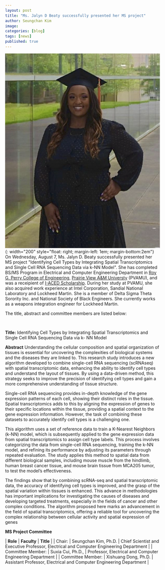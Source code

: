 ```yaml
---
layout: post
title: "Ms. Jalyn D Beaty successfully presented her MS project"
author: Seungchan Kim
image: 
categories: [blog]
tags: [news]
published: true
---
```



![Jalyn Beaty](/images/team/jalyn-beaty.png){: width="200" style="float: right; margin-left: 1em; margin-bottom:2em"}
On Wednesday, August 7, Ms. Jalyn D. Beaty successfully presented her MS project "Identifying Cell Types by Integrating Spatial Transcriptomics and Single Cell RNA Sequencing Data via k-NN Model".  She has completed BS/MS Program in Electrical and Computer Engineering Department in [Roy G. Perry College of Engineering](https://www.pvamu.edu/engineering/), [Prairie View A&M Universty](https://www.pvamu.edu) (PVAMU), and was a receipient of [I-ACED Scholarship](https://i-aced.org).  During her study at PVAMU, she also acquired work experience at Intel Corporation, Sandial National Laboratory and Lockheed Martin.  She is a member of Delta Sigma Theta Sorority Inc. and National Society of Black Engineers.  She currently works as a weapons integration engineer for Lockheed Martin.

The title, abstract and committee members are listed below:


<br />


**Title:** Identifying Cell Types by Integrating Spatial Transcriptomics and Single Cell RNA Sequencing Data via k- NN Model

**Abstract**
Understanding the cellular composition and spatial organization of tissues is essential for uncovering the complexities of biological systems and the diseases they are linked to. This research study introduces a new algorithm developed to combine single-cell RNA sequencing (scRNAseq) with spatial transcriptomic data, enhancing the ability to identify cell types and understand the layout of tissues. By using a data-driven method, this strategy seeks to improve the precision of identifying cell types and gain a more comprehensive understanding of tissue structure.

Single-cell RNA sequencing provides in-depth knowledge of the gene expression patterns of each cell, showing their distinct roles in the tissue. Spatial transcriptomics adds to this by aligning the expression of genes to their specific locations within the tissue, providing a spatial context to the gene expression information. However, the task of combining these datasets to accurately identify cell types is a challenging one.

This algorithm uses a set of reference data to train a K-Nearest Neighbors (k-NN) model, which is subsequently applied to the gene expression data from spatial transcriptomics to assign cell type labels. This process involves categorizing the data from single-cell RNA sequencing, training the k-NN model, and refining its performance by adjusting its parameters through repeated evaluation. The study applies this method to spatial data from different biological samples, including mouse muscle from the hindlimb, human breast cancer tissue, and mouse brain tissue from MCA205 tumor, to test the model’s effectiveness.

The findings show that by combining scRNA-seq and spatial transcriptomic data, the accuracy of identifying cell types is improved, and the grasp of the spatial variation within tissues is enhanced. This advance in methodologies has important implications for investigating the causes of diseases and developing targeted treatments, especially in the fields of cancer and other complex conditions. The algorithm proposed here marks an advancement in the field of spatial transcriptomics, offering a reliable tool for uncovering the complex relationship between cellular activity and spatial expression of genes


**MS Project Committee**

| **Role** | **Faculty** | **Title** |
| Chair: | Seungchan Kim, Ph.D. | Chief Scientist and Executive Professor, Electrical and Computer Engineering Department |
| Committee Member: | Suxia Cui, Ph.D., | Professor, Electrical and Computer Engineering Department |
| Committee Member: | Xishuang Dong, Ph.D. | Assistant Professor, Electrical and Computer Engineering Department |

